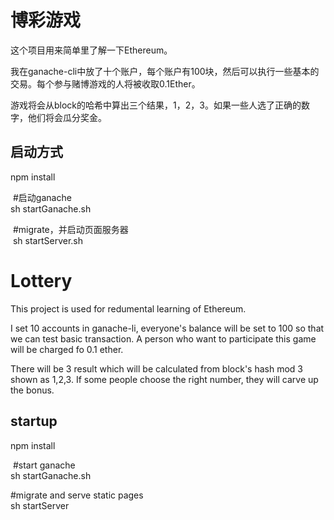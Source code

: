# 博彩游戏

这个项目用来简单里了解一下Ethereum。

我在ganache-cli中放了十个账户，每个账户有100块，然后可以执行一些基本的交易。每个参与赌博游戏的人将被收取0.1Ether。

游戏将会从block的哈希中算出三个结果，1，2，3。如果一些人选了正确的数字，他们将会瓜分奖金。

## 启动方式

  npm install
  
  #启动ganache    
  sh startGanache.sh    
  
  #migrate，并启动页面服务器   
  sh startServer.sh
  

# Lottery

This project is used for redumental learning of Ethereum.

I set 10 accounts in ganache-li, everyone's balance will be set to 100 so that we can test basic transaction. A person who want to participate this game will be charged fo 0.1 ether. 

There will be 3 result which will be calculated from block's hash mod 3 shown as 1,2,3. If some people choose the right number, they will carve up the bonus.

## startup

  npm install
  
  #start ganache    
  sh startGanache.sh    
  
  #migrate and serve static pages   
  sh startServer
